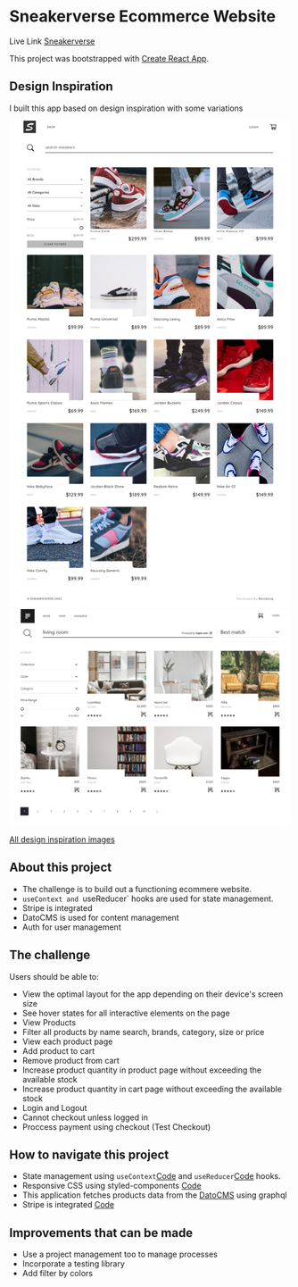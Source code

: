 # Sneakerverse Ecommerce Website

Live Link [Sneakerverse](https://sneakerverse.netlify.app/)

This project was bootstrapped with [Create React App](https://github.com/facebook/create-react-app).

## Design Inspiration

I built this app based on design inspiration with some variations

![Screenshot](./design/final/sneakerverse-desktop.png)
![Design Inspiration](./design/inspiration/Ecommerce-Desktop.jpeg)

[All design inspiration images](https://github.com/ubong-s/sneakerverse-react/tree/main/design)

## About this project

-  The challenge is to build out a functioning ecommere website.
-  `useContext and `useReducer` hooks are used for state management.
-  Stripe is integrated
-  DatoCMS is used for content management
-  Auth for user management

## The challenge

Users should be able to:

-  View the optimal layout for the app depending on their device's screen size
-  See hover states for all interactive elements on the page
-  View Products
-  Filter all products by name search, brands, category, size or price
-  View each product page
-  Add product to cart
-  Remove product from cart
-  Increase product quantity in product page without exceeding the available stock
-  Increase product quantity in cart page without exceeding the available stock
-  Login and Logout
-  Cannot checkout unless logged in
-  Proccess payment using checkout (Test Checkout)

## How to navigate this project

-  State management using `useContext`[Code](https://github.com/ubong-s/sneakerverse-react/tree/main/src/context) and `useReducer`[Code](https://github.com/ubong-s/sneakerverse-react/tree/main/src/reducers) hooks.
-  Responsive CSS using styled-components [Code](https://github.com/ubong-s/sneakerverse-react/blob/main/src/styles/globalStyle.js)
-  This application fetches products data from the [DatoCMS](https://www.datocms.com/) using graphql
-  Stripe is integrated [Code](https://github.com/ubong-s/sneakerverse-react/blob/main/src/components/StripeCheckout.js)

## Improvements that can be made

-  Use a project management too to manage processes
-  Incorporate a testing library
-  Add filter by colors
